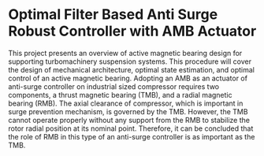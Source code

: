 # Optimal Filter Based Anti Surge Robust Controller with AMB Actuator
This project presents an overview of active magnetic bearing design for supporting turbomachinery suspension systems. This procedure will cover the design of mechanical architecture, optimal state estimation, and optimal control of an active magnetic bearing. Adopting an AMB as an actuator of anti-surge controller on industrial sized compressor requires two components, a thrust magnetic bearing (TMB), and a radial magnetic bearing (RMB). The axial clearance of compressor, which is important in surge prevention mechanism, is governed by the TMB. However, the TMB cannot operate properly without any support from the RMB to stabilize the rotor radial position at its nominal point. Therefore, it can be concluded that the role of RMB in this type of an anti-surge controller is as important as the TMB.

